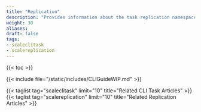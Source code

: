 ```yaml
---
title: "Replication"
description: "Provides information about the task replication namespace in the TrueNAS CLI. Includes command syntax and common commands."
weight: 30
aliases:
draft: false
tags:
- scaleclitask
- scalereplication
---
```


{{< toc >}}

{{< include file="/static/includes/CLIGuideWIP.md" >}}

{{< taglist tag="scaleclitask" limit="10" title="Related CLI Task Articles" >}}
{{< taglist tag="scalereplication" limit="10" title="Related Replication Articles" >}}